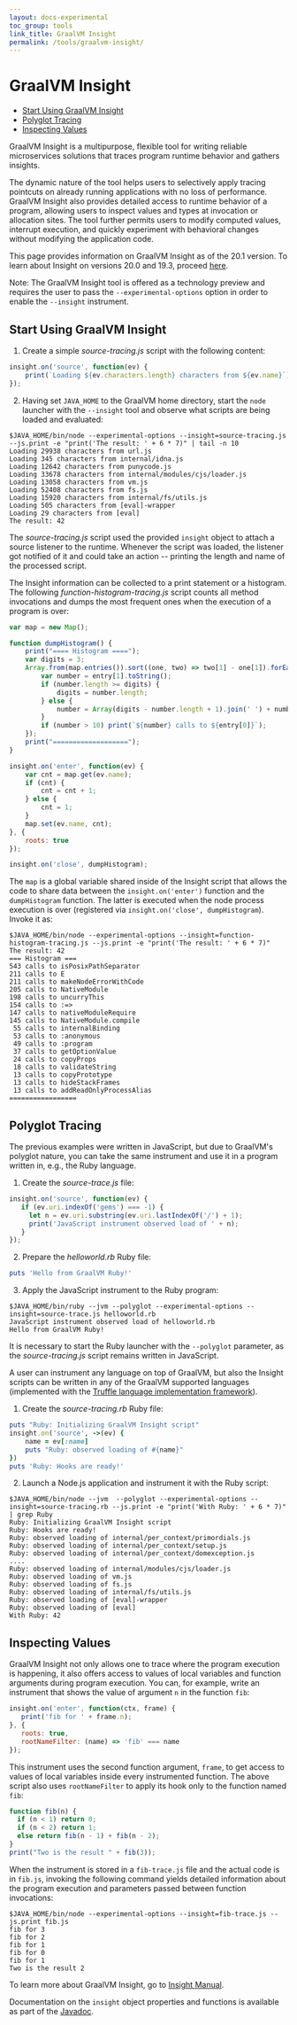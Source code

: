 ```yaml
---
layout: docs-experimental
toc_group: tools
link_title: GraalVM Insight
permalink: /tools/graalvm-insight/
---
```


# GraalVM Insight

* [Start Using GraalVM Insight](#start-using-graalvm-insight)
* [Polyglot Tracing](#polyglot-tracing)
* [Inspecting Values](#inspecting-values)

GraalVM Insight is a multipurpose, flexible tool for writing reliable microservices solutions that traces program runtime behavior and gathers insights.

The dynamic nature of the tool helps users to selectively apply tracing pointcuts on already running applications with no loss of performance.
GraalVM Insight also provides detailed access to runtime behavior of a program, allowing users to inspect values and types at invocation or allocation sites.
The tool further permits users to modify computed values, interrupt execution, and quickly experiment with behavioral changes without modifying the application code.

This page provides information on GraalVM Insight as of the 20.1 version.
To learn about Insight on versions 20.0 and 19.3, proceed [here](https://github.com/oracle/graal/blob/release/graal-vm/20.0/tools/docs/T-Trace.md).

Note: The GraalVM Insight tool is offered as a technology preview and requires the user to pass the `--experimental-options` option in order to enable the `--insight` instrument.

## Start Using GraalVM Insight

1. Create a simple _source-tracing.js_ script with the following content:
```javascript
insight.on('source', function(ev) {
    print(`Loading ${ev.characters.length} characters from ${ev.name}`);
});
```
2. Having set `JAVA_HOME` to the GraalVM home directory, start the `node` launcher with
the `--insight` tool and observe what scripts are being loaded and
evaluated:
```shell
$JAVA_HOME/bin/node --experimental-options --insight=source-tracing.js --js.print -e "print('The result: ' + 6 * 7)" | tail -n 10
Loading 29938 characters from url.js
Loading 345 characters from internal/idna.js
Loading 12642 characters from punycode.js
Loading 33678 characters from internal/modules/cjs/loader.js
Loading 13058 characters from vm.js
Loading 52408 characters from fs.js
Loading 15920 characters from internal/fs/utils.js
Loading 505 characters from [eval]-wrapper
Loading 29 characters from [eval]
The result: 42
```
The _source-tracing.js_ script used the provided `insight` object to attach a source listener to the runtime.
Whenever the script was loaded, the listener got notified of it and could take an action -- printing the length and name of the processed script.

The Insight information can be collected to a print statement or a histogram.
The following _function-histogram-tracing.js_ script counts all method invocations and dumps the most frequent ones when the execution of a program is over:

```javascript
var map = new Map();

function dumpHistogram() {
    print("==== Histogram ====");
    var digits = 3;
    Array.from(map.entries()).sort((one, two) => two[1] - one[1]).forEach(function (entry) {
        var number = entry[1].toString();
        if (number.length >= digits) {
            digits = number.length;
        } else {
            number = Array(digits - number.length + 1).join(' ') + number;
        }
        if (number > 10) print(`${number} calls to ${entry[0]}`);
    });
    print("===================");
}

insight.on('enter', function(ev) {
    var cnt = map.get(ev.name);
    if (cnt) {
        cnt = cnt + 1;
    } else {
        cnt = 1;
    }
    map.set(ev.name, cnt);
}, {
    roots: true
});

insight.on('close', dumpHistogram);
```

The `map` is a global variable shared inside of the Insight script that allows the code to share data between the `insight.on('enter')` function and the `dumpHistogram` function.
The latter is executed when the node process execution is over (registered via `insight.on('close', dumpHistogram`). Invoke it as:

```shell
$JAVA_HOME/bin/node --experimental-options --insight=function-histogram-tracing.js --js.print -e "print('The result: ' + 6 * 7)"
The result: 42
=== Histogram ===
543 calls to isPosixPathSeparator
211 calls to E
211 calls to makeNodeErrorWithCode
205 calls to NativeModule
198 calls to uncurryThis
154 calls to :=>
147 calls to nativeModuleRequire
145 calls to NativeModule.compile
 55 calls to internalBinding
 53 calls to :anonymous
 49 calls to :program
 37 calls to getOptionValue
 24 calls to copyProps
 18 calls to validateString
 13 calls to copyPrototype
 13 calls to hideStackFrames
 13 calls to addReadOnlyProcessAlias
=================
```

## Polyglot Tracing

The previous examples were written in JavaScript, but due to GraalVM's polyglot nature, you can take the same instrument and use it in a program written in, e.g., the Ruby language.

1. Create the _source-trace.js_ file:
```javascript
insight.on('source', function(ev) {
   if (ev.uri.indexOf('gems') === -1) {
     let n = ev.uri.substring(ev.uri.lastIndexOf('/') + 1);
     print('JavaScript instrument observed load of ' + n);
   }
});
```
2. Prepare the _helloworld.rb_ Ruby file:
```ruby
puts 'Hello from GraalVM Ruby!'
```
3. Apply the JavaScript instrument to the Ruby program:
```shell
$JAVA_HOME/bin/ruby --jvm --polyglot --experimental-options --insight=source-trace.js helloworld.rb
JavaScript instrument observed load of helloworld.rb
Hello from GraalVM Ruby!
```
It is necessary to start the Ruby launcher with the `--polyglot` parameter, as the _source-tracing.js_ script remains written in JavaScript.

A user can instrument any language on top of GraalVM, but also the Insight scripts can be
written in any of the GraalVM supported languages (implemented with the [Truffle language implementation framework](../../truffle/docs/README.md)).

1. Create the _source-tracing.rb_ Ruby file:
```ruby
puts "Ruby: Initializing GraalVM Insight script"
insight.on('source', ->(ev) {
    name = ev[:name]
    puts "Ruby: observed loading of #{name}"
})
puts 'Ruby: Hooks are ready!'
```

2. Launch a Node.js application and instrument it with the Ruby script:
```shell
$JAVA_HOME/bin/node --jvm  --polyglot --experimental-options --insight=source-tracing.rb --js.print -e "print('With Ruby: ' + 6 * 7)" | grep Ruby
Ruby: Initializing GraalVM Insight script
Ruby: Hooks are ready!
Ruby: observed loading of internal/per_context/primordials.js
Ruby: observed loading of internal/per_context/setup.js
Ruby: observed loading of internal/per_context/domexception.js
....
Ruby: observed loading of internal/modules/cjs/loader.js
Ruby: observed loading of vm.js
Ruby: observed loading of fs.js
Ruby: observed loading of internal/fs/utils.js
Ruby: observed loading of [eval]-wrapper
Ruby: observed loading of [eval]
With Ruby: 42
```

## Inspecting Values

GraalVM Insight not only allows one to trace where the program execution is happening, it also offers access to values of local variables and function arguments during program execution.
You can, for example, write an instrument that shows the value of argument `n` in the function `fib`:

```javascript
insight.on('enter', function(ctx, frame) {
   print('fib for ' + frame.n);
}, {
   roots: true,
   rootNameFilter: (name) => 'fib' === name
});
```

This instrument uses the second function argument, `frame`, to get access to values of local variables inside every instrumented function.
The above script also uses `rootNameFilter` to apply its hook only to the function named `fib`:

```javascript
function fib(n) {
  if (n < 1) return 0;
  if (n < 2) return 1;
  else return fib(n - 1) + fib(n - 2);
}
print("Two is the result " + fib(3));
```

When the instrument is stored in a `fib-trace.js` file and the actual code is in `fib.js`, invoking the following command yields detailed information about the program execution and parameters passed between function invocations:

```shell
$JAVA_HOME/bin/node --experimental-options --insight=fib-trace.js --js.print fib.js
fib for 3
fib for 2
fib for 1
fib for 0
fib for 1
Two is the result 2
```

To learn more about GraalVM Insight, go to [Insight Manual](https://github.com/oracle/graal/blob/master/tools/docs/Insight-Manual.md).

Documentation on the `insight` object properties and functions is available as part of the [Javadoc](https://www.graalvm.org/tools/javadoc/com/oracle/truffle/tools/agentscript/AgentScript.html).
